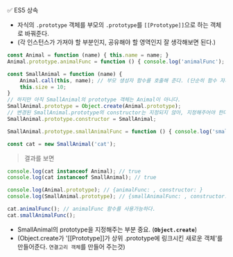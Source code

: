 ✅ ES5 상속
* 자식의 `.prototype` 객체를 부모의 `.prototype`를 `[[Prototype]]`으로 하는 객체로 바꿔준다.
* (각 인스턴스가 가져야 할 부분인지, 공유해야 할 영역인지 잘 생각해보면 된다.)  
```javascript
const Animal = function (name) { this.name = name; }
Animal.prototype.animalFunc = function () { console.log('animalFunc'); }

const SmallAnimal = function (name) { 
    Animal.call(this, name); // 부모 생성자 함수를 호출해 준다. (단순히 함수 자체의 역할을 수행한다. 생성자 개념 X)
    this.size = 10;
}
// 하지만 아직 SmallAnimal의 prototype 객체는 Animal이 아니다.
SmallAnimal.prototype = Object.create(Animal.prototype);
// 변경된 SmallAnimal.prototype의 constructor는 지정되지 않아, 지정해주어야 한다.
SmallAnimal.prototype.constructor = SmallAnimal;

SmallAnimal.prototype.smallAnimalFunc = function () { console.log('smallAnimalFunc'); }

const cat = new SmallAnimal('cat');
```
> 결과를 보면
```javascript
console.log(cat instanceof Animal); // true
console.log(cat instanceof SmallAnimal); // true

console.log(Animal.prototype); // {animalFunc: , constructor: }
console.log(SmallAnimal.prototype); // {smallAnimalFunc: , constructor: }

cat.animalFunc(); // animalFunc 함수를 사용가능하다.
cat.smallAnimalFunc(); 
```
* SmallAnimal의 prototype을 지정해주는 부분 중요. (<b>`Object.create`</b>)
* (Object.create가 '[[Prototype]]가 상위 .prototype에 링크시킨 새로운 객체'를 만들어준다. `연결고리 객체`를 만들어 주는것)